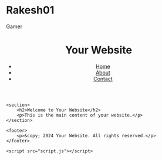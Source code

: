 # Rakesh01
Gamer
<!DOCTYPE html>
<html lang="en">
<head>
    <meta charset="UTF-8">
    <meta name="viewport" content="width=device-width, initial-scale=1.0">
    <title>Your Website</title>
    <link rel="stylesheet" href="styles.css">
</head>
<body>
    <header>
        <h1>Your Website</h1>
        <nav>
            <ul>
                <li><a href="#">Home</a></li>
                <li><a href="#">About</a></li>
                <li><a href="#">Contact</a></li>
            </ul>
        </nav>
    </header>

    <section>
        <h2>Welcome to Your Website</h2>
        <p>This is the main content of your website.</p>
    </section>

    <footer>
        <p>&copy; 2024 Your Website. All rights reserved.</p>
    </footer>

    <script src="script.js"></script>
</body>
</html>
